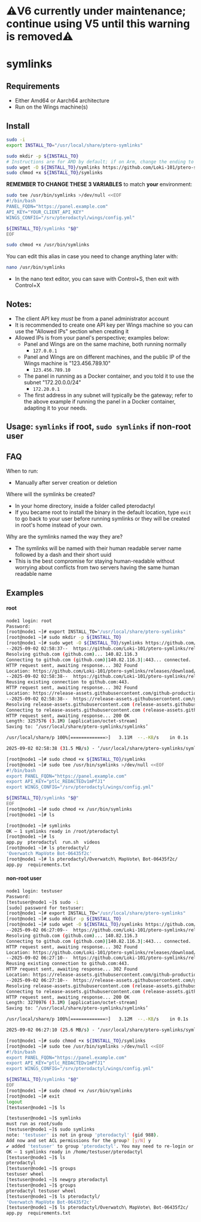 # ⚠️V6 currently under maintenance; continue using V5 until this warning is removed⚠️

# symlinks
## Requirements
- Either Amd64 or Aarch64 architecture
- Run on the Wings machine(s)

## Install
```bash
sudo -i
export INSTALL_TO="/usr/local/share/ptero-symlinks"
```

```bash
sudo mkdir -p ${INSTALL_TO}
# Instructions are for AMD by default; if on Arm, change the ending to symlinks-aarch64-unknown-linux-musl to download the correct binary for your system
sudo wget -O ${INSTALL_TO}/symlinks https://github.com/Loki-101/ptero-symlinks/releases/latest/download/symlinks-x86_64-unknown-linux-musl
sudo chmod +x ${INSTALL_TO}/symlinks
```

**REMEMBER TO CHANGE THESE 3 VARIABLES** to match **your** environment:
```bash
sudo tee /usr/bin/symlinks >/dev/null <<EOF
#!/bin/bash
PANEL_FQDN="https://panel.example.com"
API_KEY="YOUR_CLIENT_API_KEY"
WINGS_CONFIG="/srv/pterodactyl/wings/config.yml"

${INSTALL_TO}/symlinks "$@"
EOF

sudo chmod +x /usr/bin/symlinks
```
You can edit this alias in case you need to change anything later with:
```bash
nano /usr/bin/symlinks
```
- In the nano text editor, you can save with Control+S, then exit with Control+X

## Notes:
- The client API key *must* be from a panel administrator account
- It is recommended to create one API key per Wings machine so you can use the "Allowed IPs" section when creating it
- Allowed IPs is from your panel's perspective; examples below:
  - Panel and Wings are on the same machine, both running normally
    - ``127.0.0.1``
  - Panel and Wings are on different machines, and the public IP of the Wings machine is "123.456.789.10"
    - ``123.456.789.10``
  - The panel in running as a Docker container, and you told it to use the subnet "172.20.0.0/24"
    - ``172.20.0.1``
  - The first address in any subnet will typically be the gateway; refer to the above example if running the panel in a Docker container, adapting it to your needs.


## Usage: ``symlinks`` if root, ``sudo symlinks`` if non-root user

## FAQ
When to run:
- Manually after server creation or deletion

Where will the symlinks be created?
- In your home directory, inside a folder called pterodactyl
- If you became root to install the binary in the default location, type ``exit`` to go back to your user before running symlinks or they will be created in root's home instead of your own.

Why are the symlinks named the way they are?
- The symlinks will be named with their human readable server name followed by a dash and their short uuid
- This is the best compromise for staying human-readable without worrying about conflicts from two servers having the same human readable name

## Examples
#### root
```bash
node1 login: root
Password: 
[root@node1 ~]# export INSTALL_TO="/usr/local/share/ptero-symlinks"
[root@node1 ~]# sudo mkdir -p ${INSTALL_TO}
[root@node1 ~]# sudo wget -O ${INSTALL_TO}/symlinks https://github.com/Loki-101/ptero-symlinks/releases/latest/download/symlinks-x86_64-unknown-linux-musl
--2025-09-02 02:58:37--  https://github.com/Loki-101/ptero-symlinks/releases/latest/download/symlinks-x86_64-unknown-linux-musl
Resolving github.com (github.com)... 140.82.116.3
Connecting to github.com (github.com)|140.82.116.3|:443... connected.
HTTP request sent, awaiting response... 302 Found
Location: https://github.com/Loki-101/ptero-symlinks/releases/download/V6/symlinks-x86_64-unknown-linux-musl [following]
--2025-09-02 02:58:38--  https://github.com/Loki-101/ptero-symlinks/releases/download/V6/symlinks-x86_64-unknown-linux-musl
Reusing existing connection to github.com:443.
HTTP request sent, awaiting response... 302 Found
Location: https://release-assets.githubusercontent.com/github-production-release-asset/646006725/bab30455-e13e-494b-ac10-a4206f74a3cb?sp=r&sv=2018-11-09&sr=b&spr=https&se=2025-09-02T03%3A41%3A00Z&rscd=attachment%3B+filename%3Dsymlinks-x86_64-unknown-linux-musl&rsct=application%2Foctet-stream&skoid=96c2d410-5711-43a1-aedd-ab1947aa7ab0&sktid=398a6654-997b-47e9-b12b-9515b896b4de&skt=2025-09-02T02%3A40%3A10Z&ske=2025-09-02T03%3A41%3A00Z&sks=b&skv=2018-11-09&sig=fmJnDznmZzcJBvN7wHyh4KSU42zIEDm8mZdjR%2BUc7eA%3D&jwt=eyJ0eXAiOiJKV1QiLCJhbGciOiJIUzI1NiJ9.eyJpc3MiOiJnaXRodWIuY29tIiwiYXVkIjoicmVsZWFzZS1hc3NldHMuZ2l0aHVidXNlcmNvbnRlbnQuY29tIiwia2V5Ijoia2V5MSIsImV4cCI6MTc1Njc4MjIxOCwibmJmIjoxNzU2NzgxOTE4LCJwYXRoIjoicmVsZWFzZWFzc2V0cHJvZHVjdGlvbi5ibG9iLmNvcmUud2luZG93cy5uZXQifQ.IpDz1IrR9N3UWU4PevUoMy5Q4jzxt4n-aa0r2cfadRA&response-content-disposition=attachment%3B%20filename%3Dsymlinks-x86_64-unknown-linux-musl&response-content-type=application%2Foctet-stream [following]
--2025-09-02 02:58:38--  https://release-assets.githubusercontent.com/github-production-release-asset/646006725/bab30455-e13e-494b-ac10-a4206f74a3cb?sp=r&sv=2018-11-09&sr=b&spr=https&se=2025-09-02T03%3A41%3A00Z&rscd=attachment%3B+filename%3Dsymlinks-x86_64-unknown-linux-musl&rsct=application%2Foctet-stream&skoid=96c2d410-5711-43a1-aedd-ab1947aa7ab0&sktid=398a6654-997b-47e9-b12b-9515b896b4de&skt=2025-09-02T02%3A40%3A10Z&ske=2025-09-02T03%3A41%3A00Z&sks=b&skv=2018-11-09&sig=fmJnDznmZzcJBvN7wHyh4KSU42zIEDm8mZdjR%2BUc7eA%3D&jwt=eyJ0eXAiOiJKV1QiLCJhbGciOiJIUzI1NiJ9.eyJpc3MiOiJnaXRodWIuY29tIiwiYXVkIjoicmVsZWFzZS1hc3NldHMuZ2l0aHVidXNlcmNvbnRlbnQuY29tIiwia2V5Ijoia2V5MSIsImV4cCI6MTc1Njc4MjIxOCwibmJmIjoxNzU2NzgxOTE4LCJwYXRoIjoicmVsZWFzZWFzc2V0cHJvZHVjdGlvbi5ibG9iLmNvcmUud2luZG93cy5uZXQifQ.IpDz1IrR9N3UWU4PevUoMy5Q4jzxt4n-aa0r2cfadRA&response-content-disposition=attachment%3B%20filename%3Dsymlinks-x86_64-unknown-linux-musl&response-content-type=application%2Foctet-stream
Resolving release-assets.githubusercontent.com (release-assets.githubusercontent.com)... 185.199.111.133, 185.199.108.133, 185.199.109.133, ...
Connecting to release-assets.githubusercontent.com (release-assets.githubusercontent.com)|185.199.111.133|:443... connected.
HTTP request sent, awaiting response... 200 OK
Length: 3257576 (3.1M) [application/octet-stream]
Saving to: ‘/usr/local/share/ptero-symlinks/symlinks’

/usr/local/share/p 100%[=============>]   3.11M  --.-KB/s    in 0.1s    

2025-09-02 02:58:38 (31.5 MB/s) - ‘/usr/local/share/ptero-symlinks/symlinks’ saved [3257576/3257576]

[root@node1 ~]# sudo chmod +x ${INSTALL_TO}/symlinks
[root@node1 ~]# sudo tee /usr/bin/symlinks >/dev/null <<EOF
#!/bin/bash
export PANEL_FQDN="https://panel.example.com"
export API_KEY="ptlc_REDACTEDv1mPfJ1"
export WINGS_CONFIG="/srv/pterodactyl/wings/config.yml"

${INSTALL_TO}/symlinks "$@"
EOF
[root@node1 ~]# sudo chmod +x /usr/bin/symlinks
[root@node1 ~]# ls

[root@node1 ~]# symlinks
OK — 1 symlinks ready in /root/pterodactyl
[root@node1 ~]# ls
app.py  pterodactyl  run.sh  videos
[root@node1 ~]# ls pterodactyl/
'Overwatch MapVote Bot-06435f2c'
[root@node1 ~]# ls pterodactyl/Overwatch\ MapVote\ Bot-06435f2c/
app.py  requirements.txt
```
#### non-root user
```bash
node1 login: testuser
Password: 
[testuser@node1 ~]$ sudo -i
[sudo] password for testuser: 
[root@node1 ~]# export INSTALL_TO="/usr/local/share/ptero-symlinks"
[root@node1 ~]# sudo mkdir -p ${INSTALL_TO}
[root@node1 ~]# sudo wget -O ${INSTALL_TO}/symlinks https://github.com/Loki-101/ptero-symlinks/releases/latest/download/symlinks-x86_64-unknown-linux-musl
--2025-09-02 06:27:09--  https://github.com/Loki-101/ptero-symlinks/releases/latest/download/symlinks-x86_64-unknown-linux-musl
Resolving github.com (github.com)... 140.82.116.3
Connecting to github.com (github.com)|140.82.116.3|:443... connected.
HTTP request sent, awaiting response... 302 Found
Location: https://github.com/Loki-101/ptero-symlinks/releases/download/V6/symlinks-x86_64-unknown-linux-musl [following]
--2025-09-02 06:27:10--  https://github.com/Loki-101/ptero-symlinks/releases/download/V6/symlinks-x86_64-unknown-linux-musl
Reusing existing connection to github.com:443.
HTTP request sent, awaiting response... 302 Found
Location: https://release-assets.githubusercontent.com/github-production-release-asset/646006725/4f32efad-cb14-4450-985b-1a52f60b05a9?sp=r&sv=2018-11-09&sr=b&spr=https&se=2025-09-02T07%3A22%3A07Z&rscd=attachment%3B+filename%3Dsymlinks-x86_64-unknown-linux-musl&rsct=application%2Foctet-stream&skoid=96c2d410-5711-43a1-aedd-ab1947aa7ab0&sktid=398a6654-997b-47e9-b12b-9515b896b4de&skt=2025-09-02T06%3A21%3A54Z&ske=2025-09-02T07%3A22%3A07Z&sks=b&skv=2018-11-09&sig=vx9JQDJu5QgPKr8LHT3%2FJ97WWvGPVEw9q3qvDeVRCV4%3D&jwt=eyJ0eXAiOiJKV1QiLCJhbGciOiJIUzI1NiJ9.eyJpc3MiOiJnaXRodWIuY29tIiwiYXVkIjoicmVsZWFzZS1hc3NldHMuZ2l0aHVidXNlcmNvbnRlbnQuY29tIiwia2V5Ijoia2V5MSIsImV4cCI6MTc1Njc5NDczMCwibmJmIjoxNzU2Nzk0NDMwLCJwYXRoIjoicmVsZWFzZWFzc2V0cHJvZHVjdGlvbi5ibG9iLmNvcmUud2luZG93cy5uZXQifQ.F2sGbcBePwIsX9wYRbc9HgO5nvir2gASrm-x94lVX0U&response-content-disposition=attachment%3B%20filename%3Dsymlinks-x86_64-unknown-linux-musl&response-content-type=application%2Foctet-stream [following]
--2025-09-02 06:27:10--  https://release-assets.githubusercontent.com/github-production-release-asset/646006725/4f32efad-cb14-4450-985b-1a52f60b05a9?sp=r&sv=2018-11-09&sr=b&spr=https&se=2025-09-02T07%3A22%3A07Z&rscd=attachment%3B+filename%3Dsymlinks-x86_64-unknown-linux-musl&rsct=application%2Foctet-stream&skoid=96c2d410-5711-43a1-aedd-ab1947aa7ab0&sktid=398a6654-997b-47e9-b12b-9515b896b4de&skt=2025-09-02T06%3A21%3A54Z&ske=2025-09-02T07%3A22%3A07Z&sks=b&skv=2018-11-09&sig=vx9JQDJu5QgPKr8LHT3%2FJ97WWvGPVEw9q3qvDeVRCV4%3D&jwt=eyJ0eXAiOiJKV1QiLCJhbGciOiJIUzI1NiJ9.eyJpc3MiOiJnaXRodWIuY29tIiwiYXVkIjoicmVsZWFzZS1hc3NldHMuZ2l0aHVidXNlcmNvbnRlbnQuY29tIiwia2V5Ijoia2V5MSIsImV4cCI6MTc1Njc5NDczMCwibmJmIjoxNzU2Nzk0NDMwLCJwYXRoIjoicmVsZWFzZWFzc2V0cHJvZHVjdGlvbi5ibG9iLmNvcmUud2luZG93cy5uZXQifQ.F2sGbcBePwIsX9wYRbc9HgO5nvir2gASrm-x94lVX0U&response-content-disposition=attachment%3B%20filename%3Dsymlinks-x86_64-unknown-linux-musl&response-content-type=application%2Foctet-stream
Resolving release-assets.githubusercontent.com (release-assets.githubusercontent.com)... 185.199.110.133, 185.199.111.133, 185.199.109.133, ...
Connecting to release-assets.githubusercontent.com (release-assets.githubusercontent.com)|185.199.110.133|:443... connected.
HTTP request sent, awaiting response... 200 OK
Length: 3270976 (3.1M) [application/octet-stream]
Saving to: ‘/usr/local/share/ptero-symlinks/symlinks’

/usr/local/share/p 100%[=============>]   3.12M  --.-KB/s    in 0.1s    

2025-09-02 06:27:10 (25.6 MB/s) - ‘/usr/local/share/ptero-symlinks/symlinks’ saved [3270976/3270976]

[root@node1 ~]# sudo chmod +x ${INSTALL_TO}/symlinks
[root@node1 ~]# sudo tee /usr/bin/symlinks >/dev/null <<EOF
#!/bin/bash
export PANEL_FQDN="https://panel.example.com"
export API_KEY="ptlc_REDACTEDv1mPfJ1"
export WINGS_CONFIG="/srv/pterodactyl/wings/config.yml"

${INSTALL_TO}/symlinks "$@"
EOF
[root@node1 ~]# sudo chmod +x /usr/bin/symlinks
[root@node1 ~]# exit
logout
[testuser@node1 ~]$ ls

[testuser@node1 ~]$ symlinks 
must run as root/sudo
[testuser@node1 ~]$ sudo symlinks
note: 'testuser' is not in group 'pterodactyl' (gid 988).
Add now and set ACL permissions for the group? [y/N] y
✔ added 'testuser' to group 'pterodactyl'. You may need to re-login or run 'newgrp pterodactyl' to apply it.
OK — 1 symlinks ready in /home/testuser/pterodactyl
[testuser@node1 ~]$ ls
pterodactyl
[testuser@node1 ~]$ groups
testuser wheel
[testuser@node1 ~]$ newgrp pterodactyl
[testuser@node1 ~]$ groups
pterodactyl testuser wheel
[testuser@node1 ~]$ ls pterodactyl/
'Overwatch MapVote Bot-06435f2c'
[testuser@node1 ~]$ ls pterodactyl/Overwatch\ MapVote\ Bot-06435f2c/
app.py  requirements.txt
```
